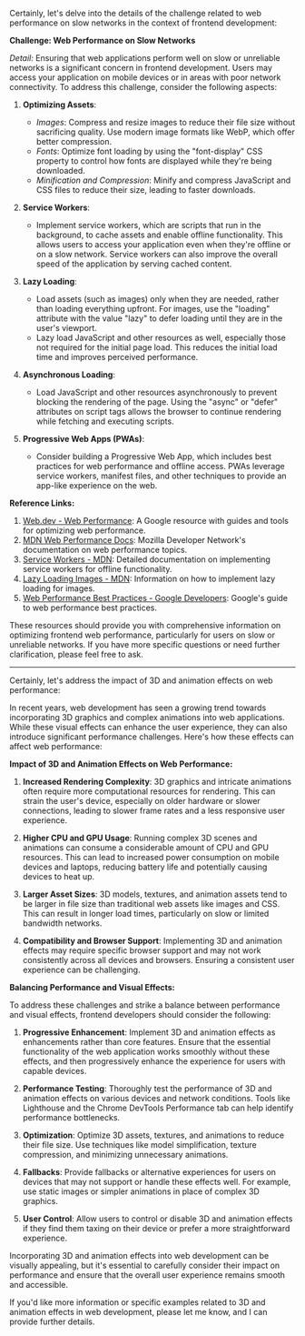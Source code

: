 Certainly, let's delve into the details of the challenge related to web performance on slow networks in the context of frontend development:

**Challenge: Web Performance on Slow Networks**

*Detail:*
Ensuring that web applications perform well on slow or unreliable networks is a significant concern in frontend development. Users may access your application on mobile devices or in areas with poor network connectivity. To address this challenge, consider the following aspects:

1. **Optimizing Assets**: 
   - *Images*: Compress and resize images to reduce their file size without sacrificing quality. Use modern image formats like WebP, which offer better compression.
   - *Fonts*: Optimize font loading by using the "font-display" CSS property to control how fonts are displayed while they're being downloaded.
   - *Minification and Compression*: Minify and compress JavaScript and CSS files to reduce their size, leading to faster downloads.

2. **Service Workers**:
   - Implement service workers, which are scripts that run in the background, to cache assets and enable offline functionality. This allows users to access your application even when they're offline or on a slow network. Service workers can also improve the overall speed of the application by serving cached content.

3. **Lazy Loading**:
   - Load assets (such as images) only when they are needed, rather than loading everything upfront. For images, use the "loading" attribute with the value "lazy" to defer loading until they are in the user's viewport.
   - Lazy load JavaScript and other resources as well, especially those not required for the initial page load. This reduces the initial load time and improves perceived performance.

4. **Asynchronous Loading**:
   - Load JavaScript and other resources asynchronously to prevent blocking the rendering of the page. Using the "async" or "defer" attributes on script tags allows the browser to continue rendering while fetching and executing scripts.

5. **Progressive Web Apps (PWAs)**:
   - Consider building a Progressive Web App, which includes best practices for web performance and offline access. PWAs leverage service workers, manifest files, and other techniques to provide an app-like experience on the web.

**Reference Links:**

1. [Web.dev - Web Performance](https://web.dev/performance/): A Google resource with guides and tools for optimizing web performance.
2. [MDN Web Performance Docs](https://developer.mozilla.org/en-US/docs/Web/Performance): Mozilla Developer Network's documentation on web performance topics.
3. [Service Workers - MDN](https://developer.mozilla.org/en-US/docs/Web/API/Service_Worker_API): Detailed documentation on implementing service workers for offline functionality.
4. [Lazy Loading Images - MDN](https://developer.mozilla.org/en-US/docs/Web/HTML/Element/img#lazy_loading): Information on how to implement lazy loading for images.
5. [Web Performance Best Practices - Google Developers](https://developers.google.com/web/fundamentals/performance): Google's guide to web performance best practices.

These resources should provide you with comprehensive information on optimizing frontend web performance, particularly for users on slow or unreliable networks. If you have more specific questions or need further clarification, please feel free to ask.


-----

Certainly, let's address the impact of 3D and animation effects on web performance:

In recent years, web development has seen a growing trend towards incorporating 3D graphics and complex animations into web applications. While these visual effects can enhance the user experience, they can also introduce significant performance challenges. Here's how these effects can affect web performance:

**Impact of 3D and Animation Effects on Web Performance:**

1. **Increased Rendering Complexity**: 3D graphics and intricate animations often require more computational resources for rendering. This can strain the user's device, especially on older hardware or slower connections, leading to slower frame rates and a less responsive user experience.

2. **Higher CPU and GPU Usage**: Running complex 3D scenes and animations can consume a considerable amount of CPU and GPU resources. This can lead to increased power consumption on mobile devices and laptops, reducing battery life and potentially causing devices to heat up.

3. **Larger Asset Sizes**: 3D models, textures, and animation assets tend to be larger in file size than traditional web assets like images and CSS. This can result in longer load times, particularly on slow or limited bandwidth networks.

4. **Compatibility and Browser Support**: Implementing 3D and animation effects may require specific browser support and may not work consistently across all devices and browsers. Ensuring a consistent user experience can be challenging.

**Balancing Performance and Visual Effects:**

To address these challenges and strike a balance between performance and visual effects, frontend developers should consider the following:

1. **Progressive Enhancement**: Implement 3D and animation effects as enhancements rather than core features. Ensure that the essential functionality of the web application works smoothly without these effects, and then progressively enhance the experience for users with capable devices.

2. **Performance Testing**: Thoroughly test the performance of 3D and animation effects on various devices and network conditions. Tools like Lighthouse and the Chrome DevTools Performance tab can help identify performance bottlenecks.

3. **Optimization**: Optimize 3D assets, textures, and animations to reduce their file size. Use techniques like model simplification, texture compression, and minimizing unnecessary animations.

4. **Fallbacks**: Provide fallbacks or alternative experiences for users on devices that may not support or handle these effects well. For example, use static images or simpler animations in place of complex 3D graphics.

5. **User Control**: Allow users to control or disable 3D and animation effects if they find them taxing on their device or prefer a more straightforward experience.

Incorporating 3D and animation effects into web development can be visually appealing, but it's essential to carefully consider their impact on performance and ensure that the overall user experience remains smooth and accessible.

If you'd like more information or specific examples related to 3D and animation effects in web development, please let me know, and I can provide further details.